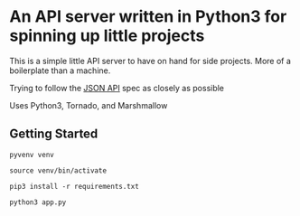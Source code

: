# An API server written in Python3 for spinning up little projects

This is a simple little API server to have on hand for side projects. More of a boilerplate than a machine.

Trying to follow the [JSON API](http://jsonapi.org/) spec as closely as possible

Uses Python3, Tornado, and Marshmallow

## Getting Started
`pyvenv venv`

`source venv/bin/activate`

`pip3 install -r requirements.txt`

`python3 app.py`